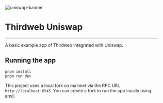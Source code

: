 ![uniswap-banner](https://github.com/thirdweb-example/thirdweb-uniswap/assets/17715009/98d1f668-dc1d-403d-bd37-de436436cf42)
# Thirdweb Uniswap
---
A basic example app of Thirdweb integrated with Uniswap.

## Running the app

```bash
pnpm install
pnpm run dev
```

This project uses a local fork on mainnet via the RPC URL `http://localhost:8545`. You can create a fork to run the app locally using [anvil](https://book.getfoundry.sh/tutorials/forking-mainnet-with-cast-anvil).

